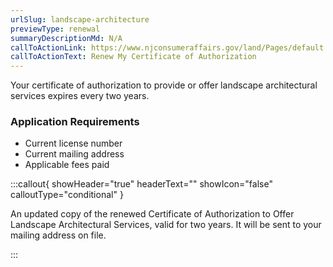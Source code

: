 ```yaml
---
urlSlug: landscape-architecture
previewType: renewal
summaryDescriptionMd: N/A
callToActionLink: https://www.njconsumeraffairs.gov/land/Pages/default.aspx
callToActionText: Renew My Certificate of Authorization
---
```


Your certificate of authorization to provide or offer landscape architectural services expires every two years.

### Application Requirements

- Current license number
- Current mailing address
- Applicable fees paid

:::callout{ showHeader="true" headerText="" showIcon="false" calloutType="conditional" }

An updated copy of the renewed Certificate of Authorization to Offer Landscape Architectural Services, valid for two years. It will be sent to your mailing address on file.

:::
